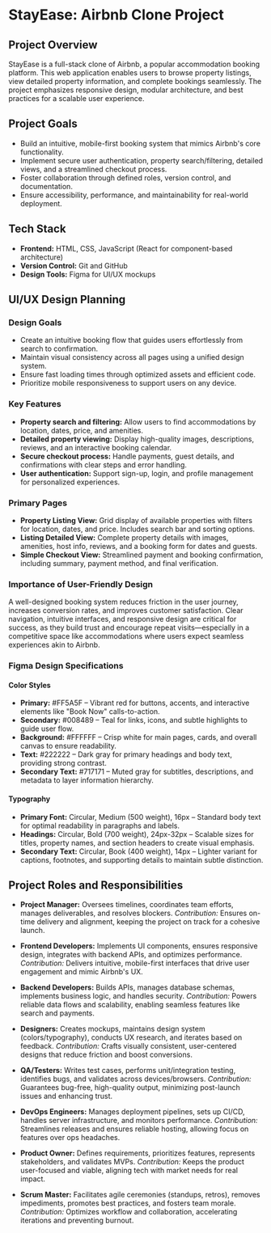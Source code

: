 # StayEase: Airbnb Clone Project

## Project Overview

StayEase is a full-stack clone of Airbnb, a popular accommodation booking platform. This web application enables users to browse property listings, view detailed property information, and complete bookings seamlessly. The project emphasizes responsive design, modular architecture, and best practices for a scalable user experience.

## Project Goals

- Build an intuitive, mobile-first booking system that mimics Airbnb's core functionality.
- Implement secure user authentication, property search/filtering, detailed views, and a streamlined checkout process.
- Foster collaboration through defined roles, version control, and documentation.
- Ensure accessibility, performance, and maintainability for real-world deployment.

## Tech Stack

- **Frontend:** HTML, CSS, JavaScript (React for component-based architecture)
- **Version Control:** Git and GitHub
- **Design Tools:** Figma for UI/UX mockups

## UI/UX Design Planning

### Design Goals

- Create an intuitive booking flow that guides users effortlessly from search to confirmation.
- Maintain visual consistency across all pages using a unified design system.
- Ensure fast loading times through optimized assets and efficient code.
- Prioritize mobile responsiveness to support users on any device.

### Key Features

- **Property search and filtering:** Allow users to find accommodations by location, dates, price, and amenities.
- **Detailed property viewing:** Display high-quality images, descriptions, reviews, and an interactive booking calendar.
- **Secure checkout process:** Handle payments, guest details, and confirmations with clear steps and error handling.
- **User authentication:** Support sign-up, login, and profile management for personalized experiences.

### Primary Pages

- **Property Listing View:** Grid display of available properties with filters for location, dates, and price. Includes search bar and sorting options.
- **Listing Detailed View:** Complete property details with images, amenities, host info, reviews, and a booking form for dates and guests.
- **Simple Checkout View:** Streamlined payment and booking confirmation, including summary, payment method, and final verification.

### Importance of User-Friendly Design

A well-designed booking system reduces friction in the user journey, increases conversion rates, and improves customer satisfaction. Clear navigation, intuitive interfaces, and responsive design are critical for success, as they build trust and encourage repeat visits—especially in a competitive space like accommodations where users expect seamless experiences akin to Airbnb.

### Figma Design Specifications

#### Color Styles

- **Primary:** #FF5A5F – Vibrant red for buttons, accents, and interactive elements like "Book Now" calls-to-action.
- **Secondary:** #008489 – Teal for links, icons, and subtle highlights to guide user flow.
- **Background:** #FFFFFF – Crisp white for main pages, cards, and overall canvas to ensure readability.
- **Text:** #222222 – Dark gray for primary headings and body text, providing strong contrast.
- **Secondary Text:** #717171 – Muted gray for subtitles, descriptions, and metadata to layer information hierarchy.

#### Typography

- **Primary Font:** Circular, Medium (500 weight), 16px – Standard body text for optimal readability in paragraphs and labels.
- **Headings:** Circular, Bold (700 weight), 24px-32px – Scalable sizes for titles, property names, and section headers to create visual emphasis.
- **Secondary Text:** Circular, Book (400 weight), 14px – Lighter variant for captions, footnotes, and supporting details to maintain subtle distinction.

## Project Roles and Responsibilities

- **Project Manager:** Oversees timelines, coordinates team efforts, manages deliverables, and resolves blockers.
  _Contribution:_ Ensures on-time delivery and alignment, keeping the project on track for a cohesive launch.

- **Frontend Developers:** Implements UI components, ensures responsive design, integrates with backend APIs, and optimizes performance.
  _Contribution:_ Delivers intuitive, mobile-first interfaces that drive user engagement and mimic Airbnb's UX.

- **Backend Developers:** Builds APIs, manages database schemas, implements business logic, and handles security.
  _Contribution:_ Powers reliable data flows and scalability, enabling seamless features like search and payments.

- **Designers:** Creates mockups, maintains design system (colors/typography), conducts UX research, and iterates based on feedback.
  _Contribution:_ Crafts visually consistent, user-centered designs that reduce friction and boost conversions.

- **QA/Testers:** Writes test cases, performs unit/integration testing, identifies bugs, and validates across devices/browsers.
  _Contribution:_ Guarantees bug-free, high-quality output, minimizing post-launch issues and enhancing trust.

- **DevOps Engineers:** Manages deployment pipelines, sets up CI/CD, handles server infrastructure, and monitors performance.
  _Contribution:_ Streamlines releases and ensures reliable hosting, allowing focus on features over ops headaches.

- **Product Owner:** Defines requirements, prioritizes features, represents stakeholders, and validates MVPs.
  _Contribution:_ Keeps the product user-focused and viable, aligning tech with market needs for real impact.

- **Scrum Master:** Facilitates agile ceremonies (standups, retros), removes impediments, promotes best practices, and fosters team morale.
  _Contribution:_ Optimizes workflow and collaboration, accelerating iterations and preventing burnout.
